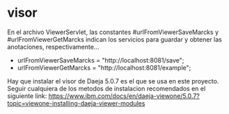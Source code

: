 # visor

En el archivo ViewerServlet, las constantes #urlFromViewerSaveMarcks y #urlFromViewerGetMarcks indican los servicios para guardar y obtener las anotaciones, respectivamente...

* urlFromViewerSaveMarcks = "http://localhost:8081/save";
* urlFromViewerGetMarcks = "http://localhost:8081/example";

Hay que instalar el visor de Daeja 5.0.7 es el que se usa en este proyecto. Seguir cualquiera de los metodos de instalacion recomendados en el siguiente link: https://www.ibm.com/docs/en/daeja-viewone/5.0.7?topic=viewone-installing-daeja-viewer-modules
